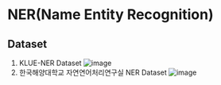 # NER(Name Entity Recognition)
## Dataset
1. KLUE-NER Dataset
![image](https://user-images.githubusercontent.com/77089771/200480180-8f725d2f-8013-4c59-be3d-f9d56d76b023.png)
2. 한국해양대학교 자연연어처리연구실 NER Dataset
![image](https://user-images.githubusercontent.com/77089771/200480200-b9708399-555b-42d2-af79-62dcbcb59718.png)
